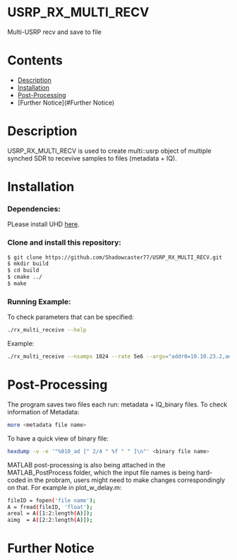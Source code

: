 # USRP_RX_MULTI_RECV
Multi-USRP recv and save to file

# Contents
 * [Description](#description)
 * [Installation](#installation)
 * [Post-Processing](#Post-Processing)
 * [Further Notice](#Further Notice)


# Description
USRP_RX_MULTI_RECV is used to create multi::usrp object of multiple synched SDR to recevive samples to files (metadata + IQ).  

# Installation
### Dependencies:
PLease install UHD [here](https://kb.ettus.com/Building_and_Installing_the_USRP_Open-Source_Toolchain_(UHD_and_GNU_Radio)_on_Linux).

### Clone and install this repository: 
```sh
$ git clone https://github.com/Shadowcaster77/USRP_RX_MULTI_RECV.git
$ mkdir build
$ cd build
$ cmake ../
$ make
```
### Running Example:
To check parameters that can be specified:
```sh
./rx_multi_receive --help
```
Example: 
```sh
./rx_multi_receive --nsamps 1024 --rate 5e6 --args="addr0=10.10.23.2,addr1=10.10.23.3, … addr7=10.10.24.2" --subdev "A:0 B:0" --channels "0, 1, ... , 14, 15" --prefix "x310_`$now`_"  --sync "pps" --secs 5
```
# Post-Processing
The program saves two files each run: metadata + IQ_binary files. 
To check information of Metadata:
```sh
more <metadata file name>
```
To have a quick view of binary file:
```sh
hexdump -v -e '"%010_ad [" 2/4 " %f " " ]\n"' <binary file name>
```
MATLAB post-processing is also being attached in the MATLAB_PostProcess folder, which the input file names is being hard-coded in the probram, users might need to make changes correspondingly on that. 
For example in plot_w_delay.m:

```sh
fileID = fopen('file name');
A = fread(fileID, 'float');
areal = A([1:2:length(A)]);
aimg  = A([2:2:length(A)]);
```
# Further Notice


